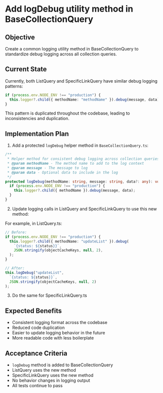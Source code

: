 # Add logDebug utility method in BaseCollectionQuery

## Objective
Create a common logging utility method in BaseCollectionQuery to standardize debug logging across all collection queries.

## Current State
Currently, both ListQuery and SpecificLinkQuery have similar debug logging patterns:

```typescript
if (process.env.NODE_ENV !== "production") {
  this.logger?.child({ methodName: "methodName" }).debug(message, data);
}
```

This pattern is duplicated throughout the codebase, leading to inconsistencies and duplication.

## Implementation Plan

1. Add a protected `logDebug` helper method in `BaseCollectionQuery.ts`:

```typescript
/**
 * Helper method for consistent debug logging across collection queries
 * @param methodName - The method name to add to the log context
 * @param message - The message to log
 * @param data - Optional data to include in the log
 */
protected logDebug(methodName: string, message: string, data?: any): void {
  if (process.env.NODE_ENV !== "production") {
    this.logger?.child({ methodName }).debug(message, data);
  }
}
```

2. Update logging calls in ListQuery and SpecificLinkQuery to use this new method:

For example, in ListQuery.ts:
```typescript
// Before:
if (process.env.NODE_ENV !== "production") {
  this.logger?.child({ methodName: "updateList" }).debug(
    `{status: ${status}}`,
    JSON.stringify(objectCacheKeys, null, 2),
  );
}

// After:
this.logDebug("updateList", 
  `{status: ${status}}`,
  JSON.stringify(objectCacheKeys, null, 2)
);
```

3. Do the same for SpecificLinkQuery.ts

## Expected Benefits
- Consistent logging format across the codebase
- Reduced code duplication
- Easier to update logging behavior in the future
- More readable code with less boilerplate

## Acceptance Criteria
- `logDebug` method is added to BaseCollectionQuery
- ListQuery uses the new method
- SpecificLinkQuery uses the new method
- No behavior changes in logging output
- All tests continue to pass